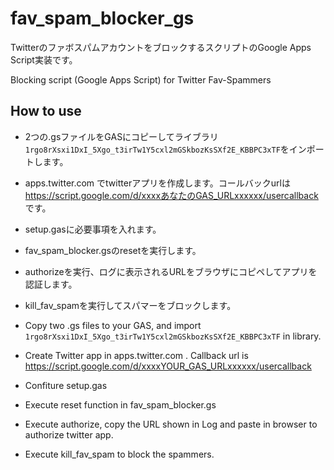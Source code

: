 # fav_spam_blocker_gs
TwitterのファボスパムアカウントをブロックするスクリプトのGoogle Apps Script実装です。

Blocking script (Google Apps Script) for Twitter Fav-Spammers

## How to use
- 2つの.gsファイルをGASにコピーしてライブラリ`1rgo8rXsxi1DxI_5Xgo_t3irTw1Y5cxl2mGSkbozKsSXf2E_KBBPC3xTF`をインポートします。
- apps.twitter.com でtwitterアプリを作成します。コールバックurlは https://script.google.com/d/xxxxあなたのGAS_URLxxxxxx/usercallback です。
- setup.gasに必要事項を入れます。
- fav_spam_blocker.gsのresetを実行します。
- authorizeを実行、ログに表示されるURLをブラウザにコピペしてアプリを認証します。
- kill_fav_spamを実行してスパマーをブロックします。

- Copy two .gs files to your GAS, and import `1rgo8rXsxi1DxI_5Xgo_t3irTw1Y5cxl2mGSkbozKsSXf2E_KBBPC3xTF` in library.  
- Create Twitter app in apps.twitter.com . Callback url is https://script.google.com/d/xxxxYOUR_GAS_URLxxxxxx/usercallback
- Confiture setup.gas
- Execute reset function in fav_spam_blocker.gs
- Execute authorize, copy the URL shown in Log and paste in browser to authorize twitter app.
- Execute kill_fav_spam to block the spammers.


